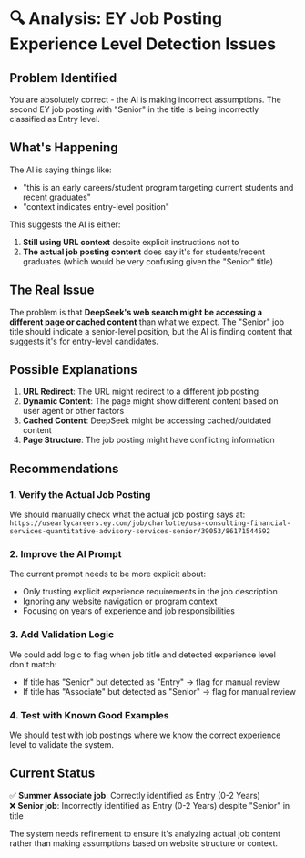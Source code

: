 # 🔍 Analysis: EY Job Posting Experience Level Detection Issues

## Problem Identified

You are absolutely correct - the AI is making incorrect assumptions. The second EY job posting with "Senior" in the title is being incorrectly classified as Entry level.

## What's Happening

The AI is saying things like:
- "this is an early careers/student program targeting current students and recent graduates"
- "context indicates entry-level position"

This suggests the AI is either:
1. **Still using URL context** despite explicit instructions not to
2. **The actual job posting content** does say it's for students/recent graduates (which would be very confusing given the "Senior" title)

## The Real Issue

The problem is that **DeepSeek's web search might be accessing a different page or cached content** than what we expect. The "Senior" job title should indicate a senior-level position, but the AI is finding content that suggests it's for entry-level candidates.

## Possible Explanations

1. **URL Redirect**: The URL might redirect to a different job posting
2. **Dynamic Content**: The page might show different content based on user agent or other factors
3. **Cached Content**: DeepSeek might be accessing cached/outdated content
4. **Page Structure**: The job posting might have conflicting information

## Recommendations

### 1. Verify the Actual Job Posting
We should manually check what the actual job posting says at:
`https://usearlycareers.ey.com/job/charlotte/usa-consulting-financial-services-quantitative-advisory-services-senior/39053/86171544592`

### 2. Improve the AI Prompt
The current prompt needs to be more explicit about:
- Only trusting explicit experience requirements in the job description
- Ignoring any website navigation or program context
- Focusing on years of experience and job responsibilities

### 3. Add Validation Logic
We could add logic to flag when job title and detected experience level don't match:
- If title has "Senior" but detected as "Entry" → flag for manual review
- If title has "Associate" but detected as "Senior" → flag for manual review

### 4. Test with Known Good Examples
We should test with job postings where we know the correct experience level to validate the system.

## Current Status

✅ **Summer Associate job**: Correctly identified as Entry (0-2 Years)  
❌ **Senior job**: Incorrectly identified as Entry (0-2 Years) despite "Senior" in title

The system needs refinement to ensure it's analyzing actual job content rather than making assumptions based on website structure or context.

